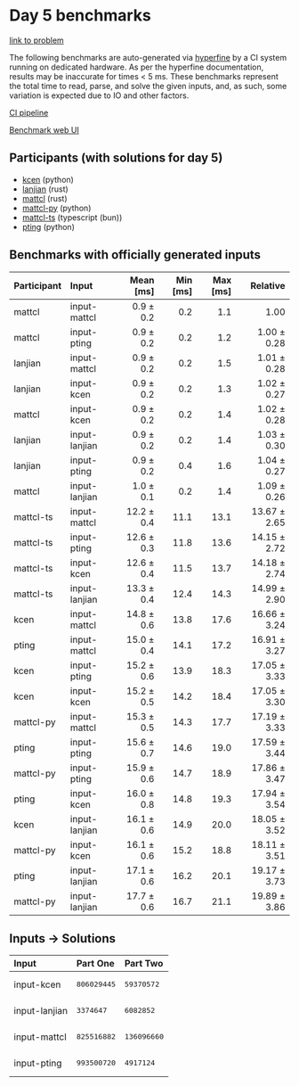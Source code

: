 # Day 5 benchmarks

[link to problem](https://adventofcode.com/2023/day/5)

The following benchmarks are auto-generated via
[hyperfine](https://github.com/sharkdp/hyperfine) by a CI system running on
dedicated hardware. As per the hyperfine documentation, results may be
inaccurate for times < 5 ms. These benchmarks represent the total time to read,
parse, and solve the given inputs, and, as such, some variation is expected due
to IO and other factors.

[CI pipeline](http://ci.papercode.net:8080/teams/main/pipelines/aoc2023)

[Benchmark web UI](https://aoc.ancalagon.black)


## Participants (with solutions for day 5)

- [kcen](https://github.com/kcen/aoc2023) (python)
- [lanjian](https://github.com/lanjian/aoc-2023) (rust)
- [mattcl](https://github.com/mattcl/aoc2023) (rust)
- [mattcl-py](https://github.com/mattcl/aoc2023-py) (python)
- [mattcl-ts](https://github.com/mattcl/aoc2023-js) (typescript (bun))
- [pting](https://github.com/pting/aoc2023) (python)


## Benchmarks with officially generated inputs

| Participant | Input | Mean [ms] | Min [ms] | Max [ms] | Relative |
|:---|:---|---:|---:|---:|---:|
| mattcl | input-mattcl | 0.9 ± 0.2 | 0.2 | 1.1 | 1.00 |
| mattcl | input-pting | 0.9 ± 0.2 | 0.2 | 1.2 | 1.00 ± 0.28 |
| lanjian | input-mattcl | 0.9 ± 0.2 | 0.2 | 1.5 | 1.01 ± 0.28 |
| lanjian | input-kcen | 0.9 ± 0.2 | 0.2 | 1.3 | 1.02 ± 0.27 |
| mattcl | input-kcen | 0.9 ± 0.2 | 0.2 | 1.4 | 1.02 ± 0.28 |
| lanjian | input-lanjian | 0.9 ± 0.2 | 0.2 | 1.4 | 1.03 ± 0.30 |
| lanjian | input-pting | 0.9 ± 0.2 | 0.4 | 1.6 | 1.04 ± 0.27 |
| mattcl | input-lanjian | 1.0 ± 0.1 | 0.2 | 1.4 | 1.09 ± 0.26 |
| mattcl-ts | input-mattcl | 12.2 ± 0.4 | 11.1 | 13.1 | 13.67 ± 2.65 |
| mattcl-ts | input-pting | 12.6 ± 0.3 | 11.8 | 13.6 | 14.15 ± 2.72 |
| mattcl-ts | input-kcen | 12.6 ± 0.4 | 11.5 | 13.7 | 14.18 ± 2.74 |
| mattcl-ts | input-lanjian | 13.3 ± 0.4 | 12.4 | 14.3 | 14.99 ± 2.90 |
| kcen | input-mattcl | 14.8 ± 0.6 | 13.8 | 17.6 | 16.66 ± 3.24 |
| pting | input-mattcl | 15.0 ± 0.4 | 14.1 | 17.2 | 16.91 ± 3.27 |
| kcen | input-pting | 15.2 ± 0.6 | 13.9 | 18.3 | 17.05 ± 3.33 |
| kcen | input-kcen | 15.2 ± 0.5 | 14.2 | 18.4 | 17.05 ± 3.30 |
| mattcl-py | input-mattcl | 15.3 ± 0.5 | 14.3 | 17.7 | 17.19 ± 3.33 |
| pting | input-pting | 15.6 ± 0.7 | 14.6 | 19.0 | 17.59 ± 3.44 |
| mattcl-py | input-pting | 15.9 ± 0.6 | 14.7 | 18.9 | 17.86 ± 3.47 |
| pting | input-kcen | 16.0 ± 0.8 | 14.8 | 19.3 | 17.94 ± 3.54 |
| kcen | input-lanjian | 16.1 ± 0.6 | 14.9 | 20.0 | 18.05 ± 3.52 |
| mattcl-py | input-kcen | 16.1 ± 0.6 | 15.2 | 18.8 | 18.11 ± 3.51 |
| pting | input-lanjian | 17.1 ± 0.6 | 16.2 | 20.1 | 19.17 ± 3.73 |
| mattcl-py | input-lanjian | 17.7 ± 0.6 | 16.7 | 21.1 | 19.89 ± 3.86 |


## Inputs -> Solutions

| Input | Part One | Part Two |
|:---|:---|:---|
|input-kcen|<pre>806029445</pre>|<pre>59370572</pre>|
|input-lanjian|<pre>3374647</pre>|<pre>6082852</pre>|
|input-mattcl|<pre>825516882</pre>|<pre>136096660</pre>|
|input-pting|<pre>993500720</pre>|<pre>4917124</pre>|